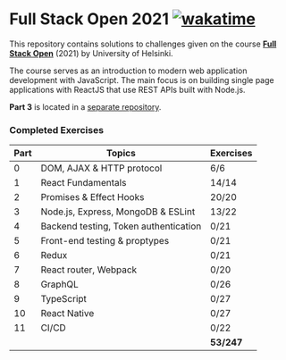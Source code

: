 # Full Stack Open 2021 [![wakatime](https://wakatime.com/badge/github/iosonja/fullstack-exercises.svg)](https://wakatime.com/badge/github/iosonja/fullstack-exercises)

This repository contains solutions to challenges given on the course [**Full Stack Open**](https://fullstackopen.com/en/) (2021) by University of Helsinki.

The course serves as an introduction to modern web application development with JavaScript. The main focus is on building single page applications with ReactJS that use REST APIs built with Node.js.

**Part 3** is located in a [separate repository](https://github.com/iosonja/nodejs-exercises).

### Completed Exercises

| Part | Topics | Exercises|
| --- | --- | ---     |
| 0   | DOM, AJAX & HTTP protocol | 6/6     |
| 1   | React Fundamentals | 14/14   |
| 2   | Promises & Effect Hooks | 20/20   |
| 3   | Node.js, Express, MongoDB & ESLint | 13/22   |
| 4   | Backend testing, Token authentication  | 0/21   |
| 5   | Front-end testing & proptypes  | 0/21   |        
| 6   | Redux  | 0/21   |        
| 7   | React router, Webpack  | 0/20   |        
| 8   | GraphQL  | 0/26   |    
| 9   | TypeScript  | 0/27   |    
| 10  | React Native  | 0/27   |  
| 11  | CI/CD  | 0/22   |    
| | | __53/247__ |        
